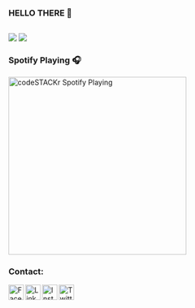 ### HELLO THERE 👋

<p align="left"> <img src="https://komarev.com/ghpvc/?username=4Marsha1&label=Profile%20views&color=1338BF&style=flat" alt="" /> </p>

<p>
  
  <img src="https://github-readme-stats.vercel.app/api?username=4Marsha1&hide=stars&show_icons=true&theme=tokyonight&line_height=42">
  <img src="https://github-readme-stats.vercel.app/api/top-langs/?username=4Marsha1&count_private=true&theme=tokyonight">

</p>

### Spotify Playing 🎧

[<img align='center' src="https://now-playing-codestackr.vercel.app/api/spotify-playing" alt="codeSTACKr Spotify Playing" width="350" />](https://open.spotify.com/user/31m62qmxje45gzatufyoaz4p2khi?si=90867b8e7c1c4b10)

### Contact: 

[<img align="left" alt="Facebook" width="30px" src="https://img.icons8.com/fluent/96/000000/facebook-new.png" />][facebook]
[<img align="left" alt="LinkedIn" width="30px" src="https://img.icons8.com/fluent/96/000000/linkedin.png"/>][linkedin]
[<img align="left" alt="Instagram" width="30px" src="https://img.icons8.com/fluent/96/000000/instagram-new.png"/>][instagram]
[<img align="left" alt="Twitter" width="30px" src="https://img.icons8.com/fluent/96/000000/twitter.png"/>][twitter]
<br/>

[twitter]: https://twitter.com/Abhishek0696
[facebook]: https://www.facebook.com/bharadwaz.abhishek/
[instagram]: https://www.instagram.com/bharadwaz_abhishek/?hl=en
[linkedin]: https://www.linkedin.com/in/abhishek-bharadwaz-458993192/

